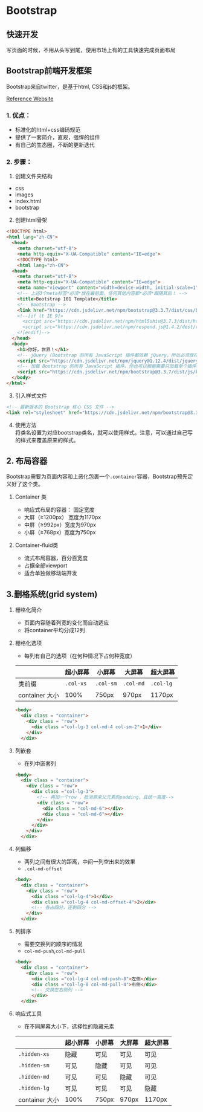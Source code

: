 # Bootstrap

## 快速开发
写页面的时候，不用从头写到尾，使用市场上有的工具快速完成页面布局

## Bootstrap前端开发框架
Bootstrap来自twitter，是基于html, CSS和js的框架。

[Reference Website](http://getbootstrap.com)
### 1. 优点：
  * 标准化的html+css编码规范
  * 提供了一套简介，直观，强悍的组件
  * 有自己的生态圈，不断的更新迭代

### 2. 步骤：
  1. 创建文件夹结构
  * css
   * images
   * index.html
   * bootstrap

  2. 创建html骨架
```html
<!DOCTYPE html>
<html lang="zh-CN">
  <head>
    <meta charset="utf-8">
    <meta http-equiv="X-UA-Compatible" content="IE=edge">
    <!DOCTYPE html>
    <html lang="zh-CN">
  <head>
    <meta charset="utf-8">
    <meta http-equiv="X-UA-Compatible" content="IE=edge">
    <meta name="viewport" content="width=device-width, initial-scale=1">
    <!-- 上述3个meta标签*必须*放在最前面，任何其他内容都*必须*跟随其后！ -->
    <title>Bootstrap 101 Template</title>
    <!-- Bootstrap -->
    <link href="https://cdn.jsdelivr.net/npm/bootstrap@3.3.7/dist/css/bootstrap.min.css" rel="stylesheet">
    <!--[if lt IE 9]>
      <script src="https://cdn.jsdelivr.net/npm/html5shiv@3.7.3/dist/html5shiv.min.js"></script>
      <script src="https://cdn.jsdelivr.net/npm/respond.js@1.4.2/dest/respond.min.js"></script>
    <![endif]-->
  </head>
  <body>
    <h1>你好，世界！</h1>
    <!-- jQuery (Bootstrap 的所有 JavaScript 插件都依赖 jQuery，所以必须放在前边) -->
    <script src="https://cdn.jsdelivr.net/npm/jquery@1.12.4/dist/jquery.min.js"></script>
    <!-- 加载 Bootstrap 的所有 JavaScript 插件。你也可以根据需要只加载单个插件。 -->
    <script src="https://cdn.jsdelivr.net/npm/bootstrap@3.3.7/dist/js/bootstrap.min.js"></script>
  </body>
</html>
```

   3. 引入样式文件
```html
<!-- 最新版本的 Bootstrap 核心 CSS 文件 -->
<link rel="stylesheet" href="https://cdn.jsdelivr.net/npm/bootstrap@3.3.7/dist/css/bootstrap.min.css" integrity="sha384-BVYiiSIFeK1dGmJRAkycuHAHRg32OmUcww7on3RYdg4Va+PmSTsz/K68vbdEjh4u" crossorigin="anonymous">
```


 4. 使用方法\
将类名设置为对应bootstrap类名，就可以使用样式。注意，可以通过自己写的样式来覆盖原来的样式。

## 2. 布局容器
Bootstrap需要为页面内容和上恶化包裹一个`.container`容器，Bootstrap预先定义好了这个类。
1. Container 类
    * 响应式布局的容器： 固定宽度
    * 大屏（≥1200px） 宽度为1170px
    * 中屏（≥992px）宽度为970px
    * 小屏（≥768px）宽度为750px

2. Container-fluid类
   * 流式布局容器，百分百宽度
   * 占据全部viewport
   * 适合单独做移动端开发
  
## 3.删格系统(grid system)
1. 栅格化简介
   * 页面内容随着列宽的变化而自动适应
   * 将container平均分成12列
2. 栅格化选项
   * 每列有自己的选项（在何种情况下占何种宽度）
  
    |  | 超小屏幕 | 小屏幕 | 大屏幕| 超大屏幕|
    |---- | --- | ----------- | ---- | ----|
    |类前缀 | `.col-xs` | `.col-sm` | `.col-md` | `.col-lg`|
    | container 大小 | 100% | 750px |  970px| 1170px|
  
    ```html
    <body>
      <div class = "container">
        <div class = "row">
          <div class ="col-lg-3 col-md-4 col-sm-2">1</div>
        </div>
      </div>
    ```
3. 列嵌套
   * 在列中嵌套列
    ```html
    <body>
      <div class = "container">
        <div class = "row">
          <div class ="col-lg-3">
            <!-- 再加一个row ，抵消原来父元素的padding，且统一高度-->
            <div class = "row"> 
              <div class = "col-md-6"></div>
              <div class = "col-md-6"></div>
            </div>
          </div>
        </div>
      </div>
    ```

4. 列偏移
   * 两列之间有很大的距离，中间一列空出来的效果
   * `.col-md-offset`

  
    ```html
    <body>
      <div class = "container">
        <div class = "row">
          <div class ="col-lg-4">1</div>
          <div class ="col-lg-4 col-md-offset-4">2</div>
          <!-- 各占四分，还剩四分 -->
        </div>
      </div>
    ```
5. 列排序
   * 需要交换列的顺序的情况
   * `col-md-push`,`col-md-pull`
  
    ```html
    <body>
      <div class = "container">
        <div class = "row">
          <div class ="col-lg-4 col-md-push-8">左侧</div>
          <div class ="col-lg-8 col-md-pull-4">右侧</div>
          <!-- 交换左右侧列 -->
          </div>
      </div>
    ```
6. 响应式工具
   * 在不同屏幕大小下，选择性的隐藏元素
  
    |  | 超小屏幕 | 小屏幕 | 大屏幕| 超大屏幕|
    |---- | --- | ----------- | ---- | ----|
    |`.hidden-xs`| 隐藏|  可见|  可见|  可见|
    |`.hidden-sm`| 可见|  隐藏|  可见|  可见|
    |`.hidden-md`|  可见|  可见|  隐藏|  可见|
    |`.hidden-lg`| 可见|  可见|  可见|  隐藏|
    | container 大小 | 100% | 750px |  970px| 1170px|